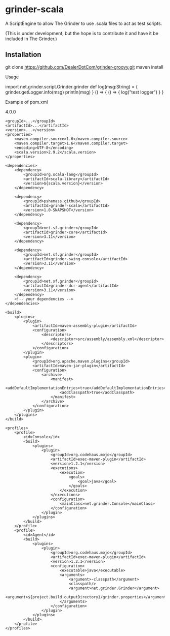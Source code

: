 grinder-scala
=============

A ScriptEngine to allow The Grinder to use .scala files to act as test scripts.

(This is under development, but the hope is to contribute it and have it be included in The Grinder.)

Installation
------------

git clone https://github.com/DealerDotCom/grinder-groovy.git
maven install

Usage

import net.grinder.script.Grinder.grinder
def log(msg:String) = {
  grinder.getLogger.info(msg)
  println(msg)
}
() => {
  () => {
     log("test logger")
  }
}

Example of pom.xml
<?xml version="1.0" encoding="UTF-8"?>
<project xmlns="http://maven.apache.org/POM/4.0.0"
         xmlns:xsi="http://www.w3.org/2001/XMLSchema-instance"
         xsi:schemaLocation="http://maven.apache.org/POM/4.0.0 http://maven.apache.org/xsd/maven-4.0.0.xsd">
    <modelVersion>4.0.0</modelVersion>

    <groupId>...</groupId>
    <artifactId>...</artifactId>
    <version>...</version>
    <properties>
        <maven.compiler.source>1.6</maven.compiler.source>
        <maven.compiler.target>1.6</maven.compiler.target>
        <encoding>UTF-8</encoding>
        <scala.version>2.9.2</scala.version>
    </properties>

    <dependencies>
        <dependency>
            <groupId>org.scala-lang</groupId>
            <artifactId>scala-library</artifactId>
            <version>${scala.version}</version>
        </dependency>

        <dependency>
            <groupId>pshemass.github</groupId>
            <artifactId>grinder-scala</artifactId>
            <version>1.0-SNAPSHOT</version>
        </dependency>

        <dependency>
            <groupId>net.sf.grinder</groupId>
            <artifactId>grinder-core</artifactId>
            <version>3.11</version>
        </dependency>

        <dependency>
            <groupId>net.sf.grinder</groupId>
            <artifactId>grinder-swing-console</artifactId>
            <version>3.11</version>
        </dependency>

        <dependency>
            <groupId>net.sf.grinder</groupId>
            <artifactId>grinder-dcr-agent</artifactId>
            <version>3.11</version>
        </dependency>
        <!-- your dependencies -->
    </dependencies>

    <build>
        <plugins>
            <plugin>
                <artifactId>maven-assembly-plugin</artifactId>
                <configuration>
                    <descriptors>
                        <descriptor>src/assembly/assembly.xml</descriptor>
                    </descriptors>
                </configuration>
            </plugin>
            <plugin>
                <groupId>org.apache.maven.plugins</groupId>
                <artifactId>maven-jar-plugin</artifactId>
                <configuration>
                    <archive>
                        <manifest>
                            <addDefaultImplementationEntries>true</addDefaultImplementationEntries>
                            <addClasspath>true</addClasspath>
                        </manifest>
                    </archive>
                </configuration>
            </plugin>
        </plugins>
    </build>

    <profiles>
        <profile>
            <id>Console</id>
            <build>
                <plugins>
                    <plugin>
                        <groupId>org.codehaus.mojo</groupId>
                        <artifactId>exec-maven-plugin</artifactId>
                        <version>1.2.1</version>
                        <executions>
                            <execution>
                                <goals>
                                    <goal>java</goal>
                                </goals>
                            </execution>
                        </executions>
                        <configuration>
                            <mainClass>net.grinder.Console</mainClass>
                        </configuration>
                    </plugin>
                </plugins>
            </build>
        </profile>
        <profile>
            <id>Agent</id>
            <build>
                <plugins>
                    <plugin>
                        <groupId>org.codehaus.mojo</groupId>
                        <artifactId>exec-maven-plugin</artifactId>
                        <version>1.2.1</version>
                        <configuration>
                            <executable>java</executable>
                            <arguments>
                                <argument>-classpath</argument>
                                <classpath/>
                                <argument>net.grinder.Grinder</argument>
                                <argument>${project.build.outputDirectory}/grinder.properties</argument>
                            </arguments>
                        </configuration>
                    </plugin>
                </plugins>
            </build>
        </profile>
    </profiles>


</project>